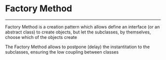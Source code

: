# Factory Method

---

Factory Method is a creation pattern which allows define an interface (or an abstract class) to create objects, but let the subclasses, by themselves, choose which of the objects create

The Factory Method allows to postpone (delay) the instantitation to the subclasses, ensuring the low coupling between classes